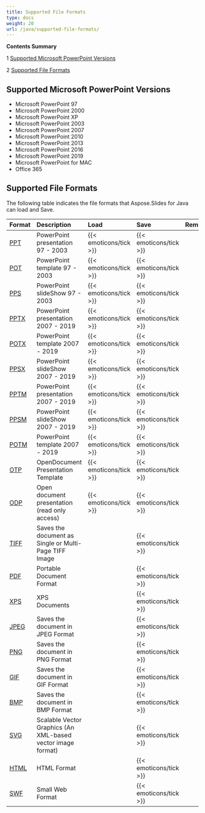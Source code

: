 ```yaml
---
title: Supported File Formats
type: docs
weight: 20
url: /java/supported-file-formats/
---
```



**Contents Summary**

1 [Supported Microsoft PowerPoint Versions](#SupportedFileFormats-SupportedMicrosoftPowerPointVersions)

2 [Supported File Formats](#SupportedFileFormats-SupportedFileFormats)


## **Supported Microsoft PowerPoint Versions**
- Microsoft PowerPoint 97
- Microsoft PowerPoint 2000
- Microsoft PowerPoint XP
- Microsoft PowerPoint 2003
- Microsoft PowerPoint 2007
- Microsoft PowerPoint 2010
- Microsoft PowerPoint 2013
- Microsoft PowerPoint 2016
- Microsoft PowerPoint 2019
- Microsoft PowerPoint for MAC
- Office 365

## **Supported File Formats**
The following table indicates the file formats that Aspose.Slides for Java can load and Save.

|**Format**|**Description**|**Load**|**Save**|**Remarks**|
| :- | :- | :- | :- | :- |
|[PPT](https://wiki.fileformat.com/Presentation/PPT/)|PowerPoint presentation 97 - 2003|{{< emoticons/tick >}}|{{< emoticons/tick >}}| |
|[POT](https://wiki.fileformat.com/Presentation/POT/)|PowerPoint template 97 - 2003|{{< emoticons/tick >}}|{{< emoticons/tick >}}| |
|[PPS](https://wiki.fileformat.com/Presentation/PPS/)|PowerPoint slideShow 97 - 2003|{{< emoticons/tick >}}|{{< emoticons/tick >}}| |
|[PPTX](https://wiki.fileformat.com/Presentation/PPTX/)|PowerPoint presentation 2007 - 2019|{{< emoticons/tick >}}|{{< emoticons/tick >}}| |
|[POTX](https://wiki.fileformat.com/Presentation/POTX/)|PowerPoint template 2007 - 2019|{{< emoticons/tick >}}|{{< emoticons/tick >}}| |
|[PPSX ](https://wiki.fileformat.com/Presentation/PPSX/)|PowerPoint slideShow 2007 - 2019|{{< emoticons/tick >}}|{{< emoticons/tick >}}| |
|[PPTM](https://wiki.fileformat.com/presentation/pptm/)|PowerPoint presentation 2007 - 2019|{{< emoticons/tick >}}|{{< emoticons/tick >}}| |
|[PPSM](https://wiki.fileformat.com/presentation/ppsm/)|PowerPoint slideShow 2007 - 2019|{{< emoticons/tick >}}|{{< emoticons/tick >}}| |
|[POTM](https://wiki.fileformat.com/presentation/potm/)|PowerPoint template 2007 - 2019|{{< emoticons/tick >}}|{{< emoticons/tick >}}| |
|[OTP ](https://wiki.fileformat.com/presentation/otp/)|OpenDocument Presentation Template|{{< emoticons/tick >}}|{{< emoticons/tick >}}| |
|[ODP](https://wiki.fileformat.com/Presentation/ODP/)|Open document presentation (read only access)|{{< emoticons/tick >}}|{{< emoticons/tick >}}| |
|[TIFF](https://wiki.fileformat.com/image/tiff/)|Saves the document as Single or Multi-Page TIFF Image| |{{< emoticons/tick >}}| |
|[PDF](https://wiki.fileformat.com/view/pdf/)|Portable Document Format| |{{< emoticons/tick >}}| |
|[XPS](https://wiki.fileformat.com/page-description-language/xps/)|XPS Documents| |{{< emoticons/tick >}}| |
|[JPEG](https://wiki.fileformat.com/image/jpeg/)|Saves the document in JPEG Format| |{{< emoticons/tick >}}| |
|[PNG](https://wiki.fileformat.com/image/png/)|Saves the document in PNG Format| |{{< emoticons/tick >}}| |
|[GIF](https://wiki.fileformat.com/image/gif/)|Saves the document in GIF Format| |{{< emoticons/tick >}}| |
|[BMP](https://wiki.fileformat.com/image/bmp/)|Saves the document in BMP Format| |{{< emoticons/tick >}}| |
|[SVG](https://wiki.fileformat.com/page-description-language/svg/)|Scalable Vector Graphics (An XML-based vector image format)| |{{< emoticons/tick >}}| |
|[HTML](https://wiki.fileformat.com/web/html/)|HTML Format| |{{< emoticons/tick >}}| |
|[SWF](https://wiki.fileformat.com/page-description-language/swf/)|Small Web Format| |{{< emoticons/tick >}}| |





